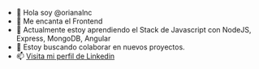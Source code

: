 - 👋 Hola soy @orianalnc
- 👀 Me encanta el Frontend
- 🌱 Actualmente estoy aprendiendo el Stack de Javascript con NodeJS, Express, MongoDB, Angular
- 💞️ Estoy buscando colaborar en nuevos proyectos.
- 📫 [Visita mi perfil de Linkedin](https://www.linkedin.com/in/orianalnc/)

<!---
orianalnc/orianalnc is a ✨ special ✨ repository because its `README.md` (this file) appears on your GitHub profile.
You can click the Preview link to take a look at your changes.
--->
